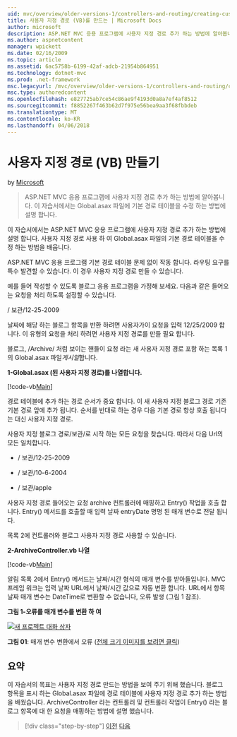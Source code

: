 ```yaml
---
uid: mvc/overview/older-versions-1/controllers-and-routing/creating-custom-routes-vb
title: 사용자 지정 경로 (VB)를 만드는 | Microsoft Docs
author: microsoft
description: ASP.NET MVC 응용 프로그램에 사용자 지정 경로 추가 하는 방법에 알아봅니다. 이 자습서에서는 Global.asax 파일에 기본 경로 테이블을 수정 하는 방법에 설명 합니다.
ms.author: aspnetcontent
manager: wpickett
ms.date: 02/16/2009
ms.topic: article
ms.assetid: 6ac5758b-6199-42af-adcb-21954b864951
ms.technology: dotnet-mvc
ms.prod: .net-framework
msc.legacyurl: /mvc/overview/older-versions-1/controllers-and-routing/creating-custom-routes-vb
msc.type: authoredcontent
ms.openlocfilehash: e827725ab7ce54c86ae9f4193d0a8a7ef4af8512
ms.sourcegitcommit: f8852267f463b62d7f975e56bea9aa3f68fbbdeb
ms.translationtype: MT
ms.contentlocale: ko-KR
ms.lasthandoff: 04/06/2018
---
```

<a name="creating-custom-routes-vb"></a>사용자 지정 경로 (VB) 만들기
====================
by [Microsoft](https://github.com/microsoft)

> ASP.NET MVC 응용 프로그램에 사용자 지정 경로 추가 하는 방법에 알아봅니다. 이 자습서에서는 Global.asax 파일에 기본 경로 테이블을 수정 하는 방법에 설명 합니다.


이 자습서에서는 ASP.NET MVC 응용 프로그램에 사용자 지정 경로 추가 하는 방법에 설명 합니다. 사용자 지정 경로 사용 하 여 Global.asax 파일의 기본 경로 테이블을 수정 하는 방법을 배웁니다.

ASP.NET MVC 응용 프로그램 기본 경로 테이블 문제 없이 작동 합니다. 라우팅 요구를 특수 발견할 수 있습니다. 이 경우 사용자 지정 경로 만들 수 있습니다.

예를 들어 작성할 수 있도록 블로그 응용 프로그램을 가정해 보세요. 다음과 같은 들어오는 요청을 처리 하도록 설정할 수 있습니다.

/ 보관/12-25-2009

날짜에 해당 하는 블로그 항목을 반환 하려면 사용자가이 요청을 입력 12/25/2009 합니다. 이 유형의 요청을 처리 하려면 사용자 지정 경로를 만들 필요 합니다.

블로그, /Archive/ 처럼 보이는 핸들이 요청 라는 새 사용자 지정 경로 포함 하는 목록 1의 Global.asax 파일*게시일*합니다.

**1-Global.asax (된 사용자 지정 경로)를 나열합니다.**

[!code-vb[Main](creating-custom-routes-vb/samples/sample1.vb)]

경로 테이블에 추가 하는 경로 순서가 중요 합니다. 이 새 사용자 지정 블로그 경로 기존 기본 경로 앞에 추가 됩니다. 순서를 반대로 하는 경우 다음 기본 경로 항상 호출 됩니다는 대신 사용자 지정 경로.

사용자 지정 블로그 경로/보관/로 시작 하는 모든 요청을 찾습니다. 따라서 다음 Url의 모든 일치합니다.

- / 보관/12-25-2009

- / 보관/10-6-2004

- / 보관/apple

사용자 지정 경로 들어오는 요청 archive 컨트롤러에 매핑하고 Entry() 작업을 호출 합니다. Entry() 메서드를 호출할 때 입력 날짜 entryDate 명명 된 매개 변수로 전달 됩니다.

목록 2에 컨트롤러와 블로그 사용자 지정 경로 사용할 수 있습니다.

**2-ArchiveController.vb 나열**

[!code-vb[Main](creating-custom-routes-vb/samples/sample2.vb)]

알림 목록 2에서 Entry() 메서드는 날짜/시간 형식의 매개 변수를 받아들입니다. MVC 프레임 워크는 입력 날짜 URL에서 날짜/시간 값으로 자동 변환 합니다. URL에서 항목 날짜 매개 변수는 DateTime로 변환할 수 없습니다, 오류 발생 (그림 1 참조).

**그림 1-오류를 매개 변수를 변환 하 여**


[![새 프로젝트 대화 상자](creating-custom-routes-vb/_static/image1.jpg)](creating-custom-routes-vb/_static/image1.png)

**그림 01**: 매개 변수 변환에서 오류 ([전체 크기 이미지를 보려면 클릭](creating-custom-routes-vb/_static/image2.png))


## <a name="summary"></a>요약

이 자습서의 목표는 사용자 지정 경로 만드는 방법을 보여 주기 위해 했습니다. 블로그 항목을 표시 하는 Global.asax 파일에 경로 테이블에 사용자 지정 경로 추가 하는 방법을 배웠습니다. ArchiveController 라는 컨트롤러 및 컨트롤러 작업이 Entry() 라는 블로그 항목에 대 한 요청을 매핑하는 방법에 설명 했습니다.

> [!div class="step-by-step"]
> [이전](asp-net-mvc-controller-overview-vb.md)
> [다음](creating-a-route-constraint-vb.md)
